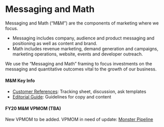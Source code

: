 # Messaging and Math

Messaging and Math \(“M&M”\) are the components of marketing where we focus.

* Messaging includes company, audience and product messaging and positioning as well as content and brand.
* Math includes revenue marketing, demand generation and campaigns, marketing operations, website, events and developer outreach.

We use the “Messaging and Math” framing to focus investments on the messaging and quantitative outcomes vital to the growth of our business.

#### M&M Key Info

* [Customer References](https://community.mattermost.com/private-core/channels/customer-references): Tracking sheet, discussion, ask templates
* [Editorial Guide](%20https://docs.google.com/document/d/1XWjtWdF77qKdxDso_-aC_S1c3E0ohOoxCRL_PIf3pco/edit#heading=h.mowcb1f5jyj7): Guidelines for copy and content 

#### FY20 M&M VPMOM \(TBA\)

New VPMOM to be added. VPMOM in need of update: [Monster Pipeline](https://docs.google.com/document/d/1Y4pRZEjEop2D42P-Q899R8f4Pg0TJwUBltUFhq7TX_g/edit?ts=5bf740a1#heading=h.h0etjzlw92y3)

